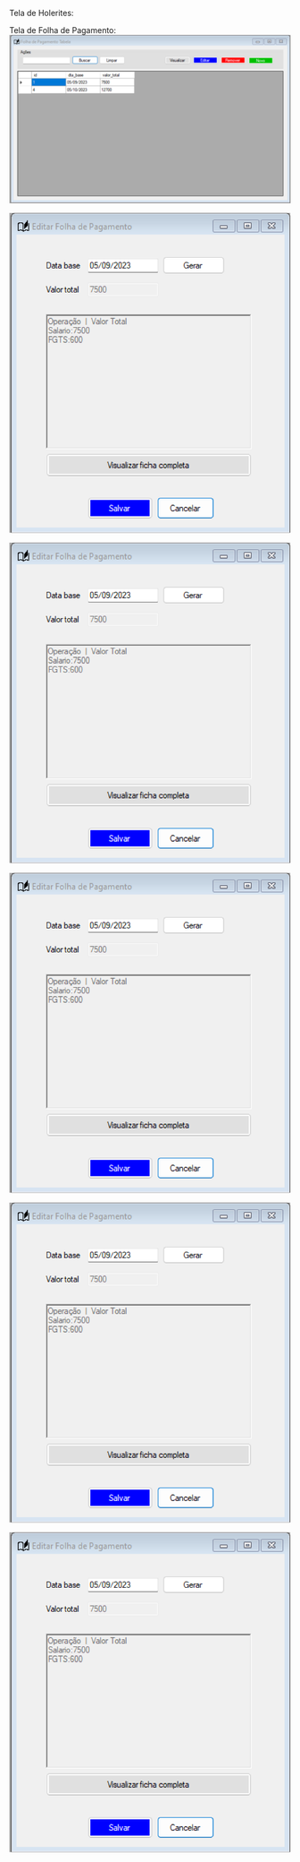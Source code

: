 Tela de Holerites:

Tela de Folha de Pagamento:
![Untitled](../images/folhadepagamentodesk.png)

![Untitled](<../images/folhadepagamentodesk%20(1).png>)

![Untitled](<../images/folhadepagamentodesk%20(1).png>)

![Untitled](<../images/folhadepagamentodesk%20(1).png>)

![Untitled](<../images/folhadepagamentodesk%20(1).png>)

![Untitled](<../images/folhadepagamentodesk%20(1).png>)
